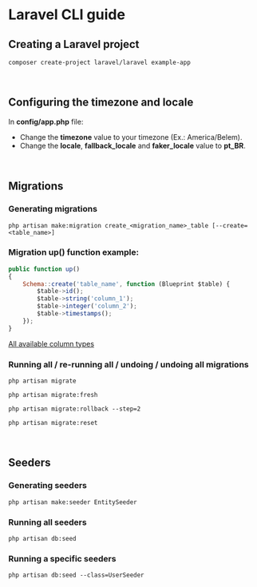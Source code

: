 # Laravel CLI guide

## Creating a Laravel project

```shell
composer create-project laravel/laravel example-app
```
<br/>

## Configuring the timezone and locale

In **config/app.php** file:
- Change the **timezone** value to your timezone (Ex.: America/Belem).
- Change the **locale**, **fallback_locale** and **faker_locale** value to **pt_BR**.

<br/>

## Migrations

### Generating migrations

```shell
php artisan make:migration create_<migration_name>_table [--create=<table_name>]
```

### Migration **up()** function example:

```js
public function up()
{
    Schema::create('table_name', function (Blueprint $table) {
        $table->id();
        $table->string('column_1');
        $table->integer('column_2');
        $table->timestamps();
    });
}
```

[All available column types](https://laravel.com/docs/8.x/migrations#available-column-types)

### Running all / re-running all / undoing / undoing all migrations

```shell
php artisan migrate
```

```shell
php artisan migrate:fresh
```

```shell
php artisan migrate:rollback --step=2
```

```shell
php artisan migrate:reset
```
<br/>

## Seeders

### Generating seeders

```shell
php artisan make:seeder EntitySeeder
```

### Running all seeders

```shell
php artisan db:seed
```

### Running a specific seeders

```shell
php artisan db:seed --class=UserSeeder
```
